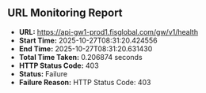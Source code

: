 ## URL Monitoring Report

- **URL:** https://api-gw1-prod1.fisglobal.com/gw/v1/health
- **Start Time:** 2025-10-27T08:31:20.424556
- **End Time:** 2025-10-27T08:31:20.631430
- **Total Time Taken:** 0.206874 seconds
- **HTTP Status Code:** 403
- **Status:** Failure
- **Failure Reason:** HTTP Status Code: 403

